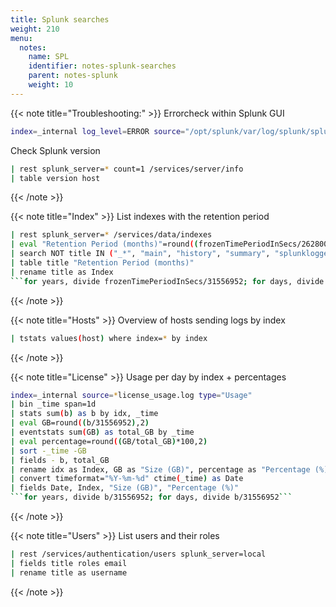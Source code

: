 ```yaml
---
title: Splunk searches
weight: 210
menu:
  notes:
    name: SPL
    identifier: notes-splunk-searches
    parent: notes-splunk
    weight: 10
---
```


<div style="display: block; width: 100%; max-width: none;">

<!-- Troubleshooting:  -->
{{< note title="Troubleshooting:" >}}
Errorcheck within Splunk GUI
```bash
index=_internal log_level=ERROR source="/opt/splunk/var/log/splunk/splunkd.log"
```
Check Splunk version
```bash
| rest splunk_server=* count=1 /services/server/info 
| table version host
```
{{< /note >}}

<!-- Index -->
{{< note title="Index" >}}
List indexes with the retention period
```bash
| rest splunk_server=* /services/data/indexes 
| eval "Retention Period (months)"=round((frozenTimePeriodInSecs/2628000),0)
| search NOT title IN ("_*", "main", "history", "summary", "splunklogger") 
| table title "Retention Period (months)" 
| rename title as Index
```for years, divide frozenTimePeriodInSecs/31556952; for days, divide frozenTimePeriodInSecs/86400```
```
{{< /note >}}

<!-- Hosts -->
{{< note title="Hosts" >}}
Overview of hosts sending logs by index
```bash
| tstats values(host) where index=* by index
```
{{< /note >}}

<!-- License -->
{{< note title="License" >}}
Usage per day by index + percentages
```bash
index=_internal source=*license_usage.log type="Usage"
| bin _time span=1d
| stats sum(b) as b by idx, _time
| eval GB=round((b/31556952),2)
| eventstats sum(GB) as total_GB by _time
| eval percentage=round((GB/total_GB)*100,2)
| sort -_time -GB
| fields - b, total_GB
| rename idx as Index, GB as "Size (GB)", percentage as "Percentage (%)"
| convert timeformat="%Y-%m-%d" ctime(_time) as Date
| fields Date, Index, "Size (GB)", "Percentage (%)"
```for years, divide b/31556952; for days, divide b/31556952```
```
{{< /note >}}

<!-- Users -->
{{< note title="Users" >}}
List users and their roles
```bash
| rest /services/authentication/users splunk_server=local
| fields title roles email
| rename title as username
```
{{< /note >}}

</div>